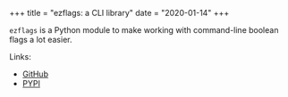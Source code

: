 +++
title = "ezflags: a CLI library"
date = "2020-01-14"
+++

`ezflags` is a Python module to make working with command-line boolean flags a lot easier.

Links:
- [GitHub](https://github.com/karx1/ezflags)
- [PYPI](https://pypi.org/projects/ezflags)

